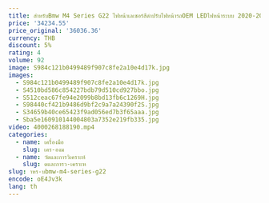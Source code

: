 ```yaml
---
title: สําหรับBmw M4 Series G22 ไฟหน้าเลเซอร์สีดําปรับไฟหน้ารถOEM LEDไฟหน้าระบบ 2020-2022
price: '34234.55'
price_original: '36036.36'
currency: THB
discount: 5%
rating: 4
volume: 92
image: S984c121b0499489f907c8fe2a10e4d17k.jpg
images:
  - S984c121b0499489f907c8fe2a10e4d17k.jpg
  - S4510bd586c854227bdb79d510cd927bbo.jpg
  - S512ceac67fe94e2099b8bd13fb6c1269H.jpg
  - S98440cf421b9486d9bf2c9a7a24390f2S.jpg
  - S34659b40ce65423f9ad056ed7b3f65aaa.jpg
  - Sba5e160910144004803a7352e219fb335.jpg
video: 4000268188190.mp4
categories:
  - name: เครื่องมือ
    slug: เคร-องม
  - name: วัดและการวิเคราะห์
    slug: ดและการว-เคราะห
slug: าหร-บbmw-m4-series-g22
encode: oE4Jv3k
lang: th
---
```

  